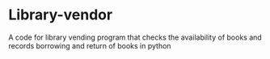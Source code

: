 # Library-vendor
A code for library vending program that checks the availability of books and records borrowing and return of books in python
